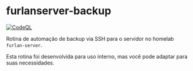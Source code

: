 # furlanserver-backup

[![CodeQL](https://github.com/guionardo/furlanserver-backup/actions/workflows/github-code-scanning/codeql/badge.svg)](https://github.com/guionardo/furlanserver-backup/actions/workflows/github-code-scanning/codeql)

Rotina de automação de backup via SSH para o servidor no homelab `furlan-server`.

Esta rotina foi desenvolvida para uso interno, mas você pode adaptar para suas necessidades.
